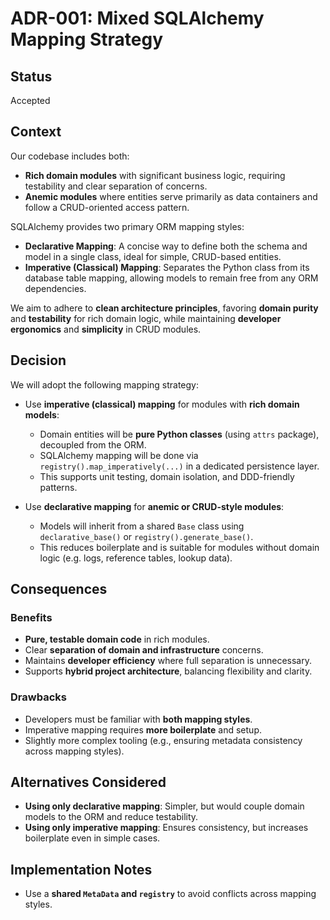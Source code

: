 # ADR-001: Mixed SQLAlchemy Mapping Strategy

## Status
Accepted

## Context
Our codebase includes both:
- **Rich domain modules** with significant business logic, requiring testability and clear separation of concerns.
- **Anemic modules** where entities serve primarily as data containers and follow a CRUD-oriented access pattern.

SQLAlchemy provides two primary ORM mapping styles:
- **Declarative Mapping**: A concise way to define both the schema and model in a single class, ideal for simple, CRUD-based entities.
- **Imperative (Classical) Mapping**: Separates the Python class from its database table mapping, allowing models to remain free from any ORM dependencies.

We aim to adhere to **clean architecture principles**, favoring **domain purity** and **testability** for rich domain logic, 
while maintaining **developer ergonomics** and **simplicity** in CRUD modules.

## Decision
We will adopt the following mapping strategy:
- Use **imperative (classical) mapping** for modules with **rich domain models**:
  - Domain entities will be **pure Python classes** (using `attrs` package), decoupled from the ORM.
  - SQLAlchemy mapping will be done via `registry().map_imperatively(...)` in a dedicated persistence layer.
  - This supports unit testing, domain isolation, and DDD-friendly patterns.

- Use **declarative mapping** for **anemic or CRUD-style modules**:
  - Models will inherit from a shared `Base` class using `declarative_base()` or `registry().generate_base()`.
  - This reduces boilerplate and is suitable for modules without domain logic (e.g. logs, reference tables, lookup data).

## Consequences

### Benefits
- **Pure, testable domain code** in rich modules.
- Clear **separation of domain and infrastructure** concerns.
- Maintains **developer efficiency** where full separation is unnecessary.
- Supports **hybrid project architecture**, balancing flexibility and clarity.

### Drawbacks
- Developers must be familiar with **both mapping styles**.
- Imperative mapping requires **more boilerplate** and setup.
- Slightly more complex tooling (e.g., ensuring metadata consistency across mapping styles).

## Alternatives Considered
- **Using only declarative mapping**: Simpler, but would couple domain models to the ORM and reduce testability.
- **Using only imperative mapping**: Ensures consistency, but increases boilerplate even in simple cases.

## Implementation Notes
- Use a **shared `MetaData` and `registry`** to avoid conflicts across mapping styles.
